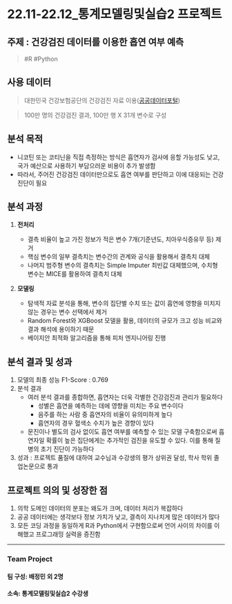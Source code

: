 # 22.11-22.12_통계모델링및실습2 프로젝트

## 주제 : 건강검진 데이터를 이용한 흡연 여부 예측
>#R #Python

## **사용 데이터**
>대한민국 건강보험공단의 건강검진 자료 이용([공공데이터포털](https://www.data.go.kr/data/15007122/fileData.do))

>100만 명의 건강검진 결과, 100만 행 X 31개 변수로 구성


## **분석 목적**
- 니코틴 또는 코티닌을 직접 측정하는 방식은 흡연자가 검사에 응할 가능성도 낮고, 국가 예산으로 사용하기 부담으러운 비용이 추가 발생함
- 따라서, 주어진 건강검진 데이터만으로도 흡연 여부를 판단하고 이에 대응되는 건강 진단이 필요 


## **분석 과정**
1. **전처리**
    - 결측 비율이 높고 가진 정보가 적은 변수 7개(기준년도, 치아우식증유무 등) 제거
    - 핵심 변수의 일부 결측치는 변수간의 관계와 공식을 활용해서 결측치 대체
    - 나머지 범주형 변수의 결측치는 Simple Imputer 최빈값 대체했으며, 수치형 변수는 MICE를 활용하여 결측치 대체

2. **모댈링**
    - 탐색적 자료 분석을 통해, 변수의 집단별 수치 또는 값이 흡연에 영향을 미치지 않는 경우는 변수 선택에서 제거
    - Random Forest와 XGBoost 모델을 활용, 데이터의 규모가 크고 성능 비교와 결과 해석에 용이하기 때문
    - 베이지안 최적화 알고리즘을 통해 피처 엔지니어링 진행


## **분석 결과 및 성과**
1. 모델의 최종 성능 F1-Score : 0.769
2. 분석 결과
    - 여러 분석 결과를 종합하면, 흡연자는 더욱 각별한 건강검진과 관리가 필요하다
        - 성별은 흡연을 예측하는 데에 영향을 미치는 주요 변수이다
        - 음주를 하는 사람 중 흡연자의 비율이 유의미하게 높다
        - 흡연자의 경우 혈색소 수치가 높은 경향이 있다
     - 문진이나 별도의 검사 없이도 흡연 여부를 예측할 수 있는 모델 구축함으로써 흡연자일 확률이 높은 집단에게는 추가적인 검진을 유도할 수 있다. 이를 통해 질병의 초기 진단이 가능하다 
4. 성과 : 프로젝트 품질에 대하여 교수님과 수강생의 평가 상위권 달성, 학사 학위 졸업논문으로 통과


## **프로젝트 의의 및 성장한 점**
1. 의학 도메인 데이터의 분포는 왜도가 크며, 데이터 처리가 복잡하다
2. 공공 데이터에는 생각보다 정보 가치가 낮고, 결측이 지나치게 많은 데이터가 많다
3. 모든 코딩 과정을 동일하게 R과 Python에서 구현함으로써 언어 사이의 차이를 이해했고 프로그래밍 실력을 증진함


***
### Team Project
#### 팀 구성: 배정민 외 2명
#### 소속: 통계모델링및실습2 수강생

